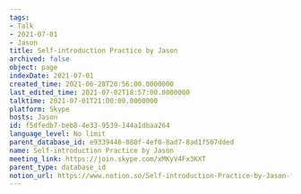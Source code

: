 ```yaml
---
tags:
- Talk
- 2021-07-01
- Jason
title: Self-introduction Practice by Jason
archived: false
object: page
indexDate: 2021-07-01
created_time: 2021-06-28T20:56:00.0000000
last_edited_time: 2021-07-02T18:57:00.0000000
talktime: 2021-07-01T21:00:00.0000000
platform: Skype
hosts: Jason
id: f5dfedb7-beb8-4e33-9539-144a1dbaa264
language_level: No limit
parent_database_id: e9339446-880f-4ef0-8ad7-8ad1f507dded
name: Self-introduction Practice by Jason
meeting_link: https://join.skype.com/xMKyV4Fx3KXT
parent_type: database_id
notion_url: https://www.notion.so/Self-introduction-Practice-by-Jason-f5dfedb7beb84e339539144a1dbaa264
---
```







